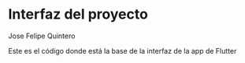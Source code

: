 # Interfaz del proyecto 
  Jose Felipe Quintero
  
  Este es el código donde está la base de la interfaz de la app de Flutter
